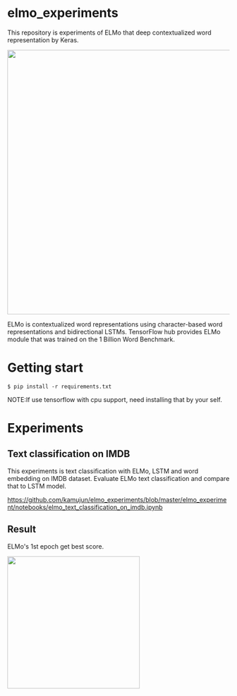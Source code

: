 # elmo_experiments
This repository is experiments of ELMo that deep contextualized word representation by Keras.

<img src="https://github.com/kamujun/elmo_experiments/blob/master/docs/images/ELMo.png" width="600px">


ELMo is contextualized word representations using character-based word representations and bidirectional LSTMs.
TensorFlow hub provides ELMo module that was trained on the 1 Billion Word Benchmark.

# Getting start
```
$ pip install -r requirements.txt
```
NOTE:If use tensorflow with cpu support, need installing that by your self.

# Experiments
## Text classification on IMDB
This experiments is text classification with ELMo, LSTM and word embedding on IMDB dataset.
Evaluate ELMo text classification and compare that to LSTM model.

https://github.com/kamujun/elmo_experiments/blob/master/elmo_experiment/notebooks/elmo_text_classification_on_imdb.ipynb

## Result
ELMo's 1st epoch get best score.

<img src="https://github.com/kamujun/elmo_experiments/blob/master/docs/images/elmo_classification_accuracy.png" width="300px">
